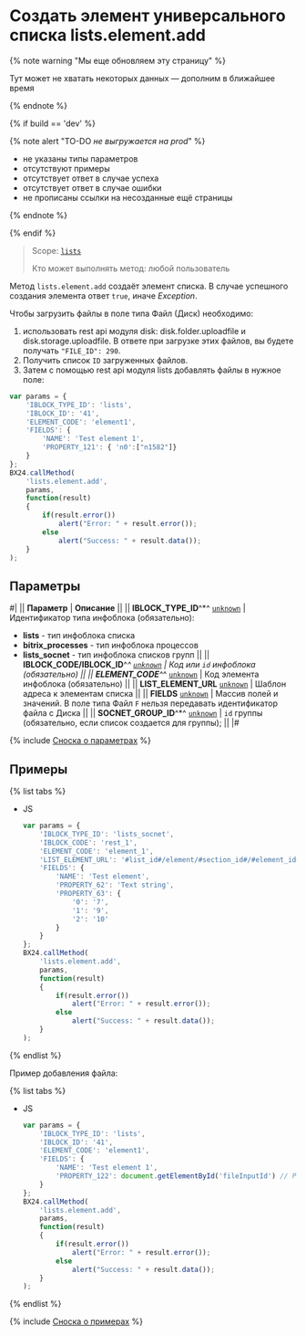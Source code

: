 # Создать элемент универсального списка lists.element.add

{% note warning "Мы еще обновляем эту страницу" %}

Тут может не хватать некоторых данных — дополним в ближайшее время

{% endnote %}

{% if build == 'dev' %}

{% note alert "TO-DO _не выгружается на prod_" %}

- не указаны типы параметров
- отсутствуют примеры
- отсутствует ответ в случае успеха
- отсутствует ответ в случае ошибки
- не прописаны ссылки на несозданные ещё страницы

{% endnote %}

{% endif %}

> Scope: [`lists`](../../scopes/permissions.md)
>
> Кто может выполнять метод: любой пользователь

Метод `lists.element.add` создаёт элемент списка. В случае успешного создания элемента ответ `true`, иначе *Exception*.

Чтобы загрузить файлы в поле типа Файл (Диск) необходимо:

1. использовать rest api модуля disk: disk.folder.uploadfile и disk.storage.uploadfile. В ответе при загрузке этих файлов, вы будете получать `"FILE_ID": 290`.
2. Получить список `ID` загруженных файлов.
3. Затем с помощью rest api модуля lists добавлять файлы в нужное поле:

```js
var params = {
    'IBLOCK_TYPE_ID': 'lists',
    'IBLOCK_ID': '41',
    'ELEMENT_CODE': 'element1',
    'FIELDS': {
        'NAME': 'Test element 1',
        'PROPERTY_121': { 'n0':["n1582"]}
    }
};
BX24.callMethod(
    'lists.element.add',
    params,
    function(result)
    {
        if(result.error())
            alert("Error: " + result.error());
        else
            alert("Success: " + result.data());
    }
);
```

## Параметры

#|
|| **Параметр** | **Описание** ||
|| **IBLOCK_TYPE_ID**^*^
[`unknown`](../../data-types.md) | Идентификатор типа инфоблока (обязательно):
- **lists** - тип инфоблока списка
- **bitrix_processes** - тип инфоблока процессов
- **lists_socnet** - тип инфоблока списков групп ||
|| **IBLOCK_CODE/IBLOCK_ID**^*^
[`unknown`](../../data-types.md) | Код или `id` инфоблока (обязательно) ||
|| **ELEMENT_CODE**^*^
[`unknown`](../../data-types.md) | Код элемента инфоблока (обязательно) ||
|| **LIST_ELEMENT_URL**
[`unknown`](../../data-types.md) | Шаблон адреса к элементам списка ||
|| **FIELDS**
[`unknown`](../../data-types.md) | Массив полей и значений. В поле типа Файл `F` нельзя передавать идентификатор файла с Диска ||
|| **SOCNET_GROUP_ID**^*^
[`unknown`](../../data-types.md) | `id` группы (обязательно, если список создается для группы); ||
|#

{% include [Сноска о параметрах](../../../_includes/required.md) %}

## Примеры

{% list tabs %}

- JS

    ```js
    var params = {
        'IBLOCK_TYPE_ID': 'lists_socnet',
        'IBLOCK_CODE': 'rest_1',
        'ELEMENT_CODE': 'element_1',
        'LIST_ELEMENT_URL': '#list_id#/element/#section_id#/#element_id#/',
        'FIELDS': {
            'NAME': 'Test element',
            'PROPERTY_62': 'Text string',
            'PROPERTY_63': {
                '0': '7',
                '1': '9',
                '2': '10'
            }
        }
    };
    BX24.callMethod(
        'lists.element.add',
        params,
        function(result)
        {
            if(result.error())
                alert("Error: " + result.error());
            else
                alert("Success: " + result.data());
        }
    );
    ```

{% endlist %}

Пример добавления файла:

{% list tabs %}

- JS

    ```js
    var params = {
        'IBLOCK_TYPE_ID': 'lists',
        'IBLOCK_ID': '41',
        'ELEMENT_CODE': 'element1',
        'FIELDS': {
            'NAME': 'Test element 1',
            'PROPERTY_122': document.getElementById('fileInputId') // PROPERTY_122 - Пользовательское свойство типа "Файл"
        }
    };
    BX24.callMethod(
        'lists.element.add',
        params,
        function(result)
        {
            if(result.error())
                alert("Error: " + result.error());
            else
                alert("Success: " + result.data());
        }
    );
    ```

{% endlist %}

{% include [Сноска о примерах](../../../_includes/examples.md) %}